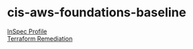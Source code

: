 # cis-aws-foundations-baseline

[InSpec Profile](https://github.com/mitre/cis-aws-foundations-baseline)			
[Terraform Remediation](https://github.com/mitre/cis-aws-foundations-hardening)


<Accordian/>

